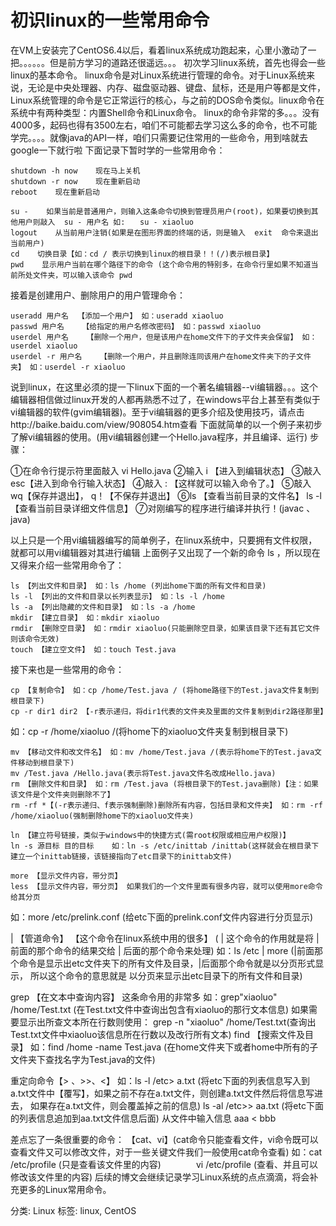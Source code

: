 # 初识linux的一些常用命令

在VM上安装完了CentOS6.4以后，看着linux系统成功跑起来，心里小激动了一把。。。。。。但是前方学习的道路还很遥远。。。
初次学习linux系统，首先也得会一些linux的基本命令。
linux命令是对Linux系统进行管理的命令。对于Linux系统来说，无论是中央处理器、内存、磁盘驱动器、键盘、鼠标，还是用户等都是文件，Linux系统管理的命令是它正常运行的核心，与之前的DOS命令类似。linux命令在系统中有两种类型：内置Shell命令和Linux命令。
linux的命令非常的多。。。没有4000多，起码也得有3500左右，咱们不可能都去学习这么多的命令，也不可能学完。。。。就像java的API一样，咱们只需要记住常用的一些命令，用到啥就去google一下就行啦
下面记录下暂时学的一些常用命令：
```shell
shutdown -h now    现在马上关机
shutdown -r now    现在重新启动
reboot    现在重新启动

su -    如果当前是普通用户，则输入这条命令切换到管理员用户(root)，如果要切换到其他用户则敲入  su - 用户名 如:　　su - xiaoluo
logout    从当前用户注销(如果是在图形界面的终端的话，则是输入  exit  命令来退出当前用户)
cd    切换目录【如：cd / 表示切换到linux的根目录！！(/)表示根目录】
pwd    显示用户当前在哪个路径下的命令 (这个命令用的特别多，在命令行里如果不知道当前所处文件夹，可以输入该命令 pwd
```
接着是创建用户、删除用户的用户管理命令：
```shell
useradd 用户名  【添加一个用户】 如：useradd xiaoluo
passwd 用户名    【给指定的用户名修改密码】 如：passwd xiaoluo
userdel 用户名    【删除一个用户，但是该用户在home文件下的子文件夹会保留】 如：userdel xiaoluo
userdel -r 用户名    【删除一个用户，并且删除连同该用户在home文件夹下的子文件夹】 如：userdel -r xiaoluo
```
说到linux，在这里必须的提一下linux下面的一个著名编辑器--vi编辑器。。。这个编辑器相信做过linux开发的人都再熟悉不过了，在windows平台上甚至有类似于vi编辑器的软件(gvim编辑器)。至于vi编辑器的更多介绍及使用技巧，请点击http://baike.baidu.com/view/908054.htm查看
下面就简单的以一个例子来初步了解vi编辑器的使用。(用vi编辑器创建一个Hello.java程序，并且编译、运行)
步骤：

①在命令行提示符里面敲入    vi Hello.java
②输入    i 【进入到编辑状态】
③敲入     esc【进入到命令行输入状态】
④敲入     : 【这样就可以输入命令了。】
⑤敲入   wq【保存并退出】， q！【不保存并退出】
⑥ls    【查看当前目录的文件名】  ls -l 【查看当前目录详细文件信息】
⑦对刚编写的程序进行编译并执行！(javac 、java)

以上只是一个用vi编辑器编写的简单例子，在linux系统中，只要拥有文件权限，就都可以用vi编辑器对其进行编辑
上面例子又出现了一个新的命令 ls ，所以现在又得来介绍一些常用命令了：
```shell
ls 【列出文件和目录】 如：ls /home (列出home下面的所有文件和目录)
ls -l 【列出的文件和目录以长列表显示】 如：ls -l /home
ls -a 【列出隐藏的文件和目录】 如：ls -a /home
mkdir 【建立目录】 如：mkdir xiaoluo
rmdir 【删除空目录】 如：rmdir xiaoluo(只能删除空目录，如果该目录下还有其它文件则该命令无效)
touch 【建立空文件】 如：touch Test.java
```
接下来也是一些常用的命令：
```shell
cp 【复制命令】 如：cp /home/Test.java / (将home路径下的Test.java文件复制到根目录下)
cp -r dir1 dir2 【-r表示递归，将dir1代表的文件夹及里面的文件复制到dir2路径那里】
```
如：cp -r /home/xiaoluo /(将home下的xiaoluo文件夹复制到根目录下)
```shell
mv 【移动文件和改文件名】 如：mv /home/Test.java /(表示将home下的Test.java文件移动到根目录下)
mv /Test.java /Hello.java(表示将Test.java文件名改成Hello.java)
rm 【删除文件和目录】 如：rm /Test.java (将根目录下的Test.java删除)【注：如果该文件是个文件夹则删除不了】
rm -rf *【(-r表示递归、f表示强制删除)删除所有内容，包括目录和文件夹】 如：rm -rf /home/xiaoluo(强制删除home下的xiaoluo文件夹)

ln 【建立符号链接，类似于windows中的快捷方式(需root权限或相应用户权限)】
ln -s 源目标 目的目标    如：ln -s /etc/inittab /inittab(这样就会在根目录下建立一个inittab链接，该链接指向了etc目录下的inittab文件)

more 【显示文件内容，带分页】
less 【显示文件内容，带分页】 如果我们的一个文件里面有很多内容，就可以使用more命令给其分页
```
如：more /etc/prelink.conf (给etc下面的prelink.conf文件内容进行分页显示)

| 【管道命令】 【这个命令在linux系统中用的很多】 ( | 这个命令的作用就是将 | 前面的那个命令的结果交给 | 后面的那个命令来处理)
如：ls /etc | more (|前面那个命令是显示出etc文件夹下的所有文件及目录，|后面那个命令就是以分页形式显示，
所以这个命令的意思就是 以分页来显示出etc目录下的所有文件和目录)

grep 【在文本中查询内容】 这条命令用的非常多 如：grep"xiaoluo" /home/Test.txt (在Test.txt文件中查询出包含有xiaoluo的那行文本信息)
 如果需要显示出所查文本所在行数则使用： grep -n "xiaoluo" /home/Test.txt(查询出Test.txt文件中xiaoluo该信息所在行数以及改行所有文本)
find 【搜索文件及目录】 如：find /home -name Test.java (在home文件夹下或者home中所有的子文件夹下查找名字为Test.java的文件)

重定向命令【> 、>>、<】
如：ls -l /etc> a.txt (将etc下面的列表信息写入到a.txt文件中【覆写】，如果之前不存在a.txt文件，则创建a.txt文件然后将信息写进去，
如果存在a.txt文件，则会覆盖掉之前的信息)
ls -al /etc>> aa.txt (将etc下面的列表信息追加到aa.txt文件信息后面)
从文件中输入信息 aaa < bbb

差点忘了一条很重要的命令：
【cat、vi】(cat命令只能查看文件，vi命令既可以查看文件又可以修改文件，对于一些关键文件我们一般使用cat命令查看)
如：cat /etc/profile (只是查看该文件里的内容)　　　　vi /etc/profile (查看、并且可以修改该文件里的内容)
后续的博文会继续记录学习Linux系统的点点滴滴，将会补充更多的Linux常用命令。


分类: Linux
标签: linux, CentOS
